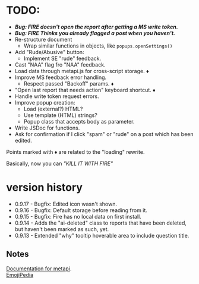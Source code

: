 # TODO:
* ___Bug: FIRE doesn't open the report after getting a MS write token.___
* ___Bug: FIRE Thinks you already flagged a post when you haven't.___
* Re-structure document
  * Wrap similar functions in objects, like `popups.openSettings()`
* Add "Rude/Abusive" button:
  * Implement SE "rude" feedback.
* Cast "NAA" flag fro "NAA" feedback.
* Load data through metapi.js for cross-script storage. &diams;
* Improve MS feedback error handling.
  * Respect passed "Backoff" params. &diams;
* "Open last report that needs action" keyboard shortcut. &diams;
* Handle write token request errors.
* Improve popup creation:
  * Load (external?) HTML?
  * Use template (HTML) strings?
  * Popup class that accepts body as parameter.
* Write JSDoc for functions.
* Ask for confirmation if I click "spam" or "rude" on a post which has been edited.

Points marked with &diams; are related to the "loading" rewrite.

Basically, now you can _"KILL IT WITH FIRE"_

# version history

- 0.9.17 - Bugfix: Edited icon wasn't shown.
- 0.9.16 - Bugfix: Default storage before reading from it.
- 0.9.15 - Bugfix: Fire has no local data on first install.
- 0.9.14 - Adds the "ai-deleted" class to reports that have been deleted, but haven't been marked as such, yet.
- 0.9.13 - Extended "why" tooltip hoverable area to include question title.

## Notes

[Documentation for metapi](https://github.com/Charcoal-SE/userscripts/wiki/metapi-API-documentation).  
[EmojiPedia](http://emojipedia.org/f)

<!--- http://stackapps.com/apps/oauth/view/9136 --->
<!--- "🗳️" "💣" "🏷️" "🛡️" --->
<!---
I've just updated [FIRE](https://github.com/Charcoal-SE/userscripts/tree/master/fire) to [`version`](https://raw.githubusercontent.com/Charcoal-SE/Userscripts/master/fire/fire.user.js)!
--->
